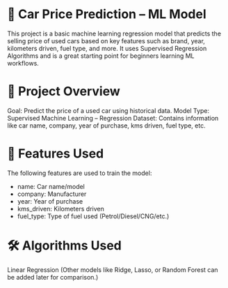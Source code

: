 # 🚗 Car Price Prediction – ML Model
This project is a basic machine learning regression model that predicts the selling price of used cars based on key features such as brand, year, kilometers driven, fuel type, and more. It uses Supervised Regression Algorithms and is a great starting point for beginners learning ML workflows.

# 📌 Project Overview
Goal: Predict the price of a used car using historical data.
Model Type: Supervised Machine Learning – Regression
Dataset: Contains information like car name, company, year of purchase, kms driven, fuel type, etc.

# 🧠 Features Used
The following features are used to train the model:

- name: Car name/model
- company: Manufacturer
- year: Year of purchase
- kms_driven: Kilometers driven
- fuel_type: Type of fuel used (Petrol/Diesel/CNG/etc.)

# 🛠️ Algorithms Used
Linear Regression
(Other models like Ridge, Lasso, or Random Forest can be added later for comparison.)


